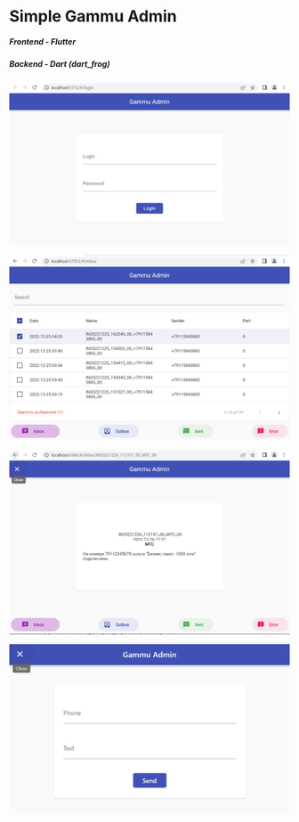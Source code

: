 # Simple Gammu Admin
##### Frontend - Flutter
##### Backend - Dart (dart_frog)

![Screen](./screens/screen1.png)

![Screen](./screens/screen2.png)

![Screen](./screens/screen3.png)

![Screen](./screens/screen4.png)
